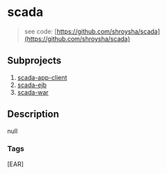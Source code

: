 # scada
> see code: [https://github.com/shroysha/scada](https://github.com/shroysha/scada)

## Subprojects 
1. [scada-app-client](https://github.com/shroysha/scada-app-client)
1. [scada-ejb](https://github.com/shroysha/scada-ejb)
1. [scada-war](https://github.com/shroysha/scada-war)

## Description
null

### Tags
[EAR]
